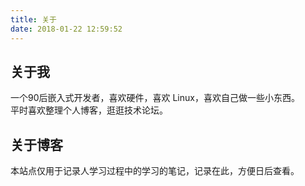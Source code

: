 ```yaml
---
title: 关于
date: 2018-01-22 12:59:52
---
```


## 关于我

一个90后嵌入式开发者，喜欢硬件，喜欢 Linux，喜欢自己做一些小东西。  
平时喜欢整理个人博客，逛逛技术论坛。  

## 关于博客

本站点仅用于记录人学习过程中的学习的笔记，记录在此，方便日后查看。

